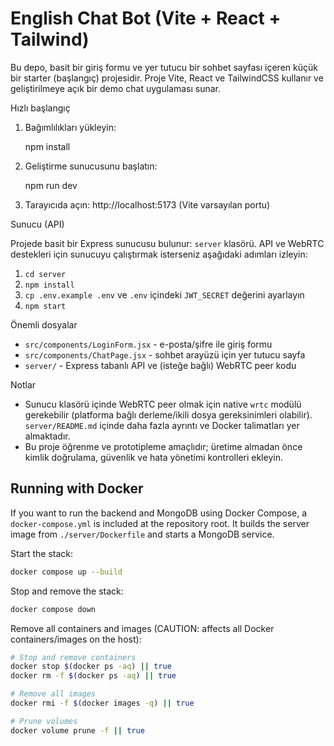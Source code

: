 # English Chat Bot (Vite + React + Tailwind)

Bu depo, basit bir giriş formu ve yer tutucu bir sohbet sayfası içeren küçük bir starter (başlangıç) projesidir. Proje Vite, React ve TailwindCSS kullanır ve geliştirilmeye açık bir demo chat uygulaması sunar.

Hızlı başlangıç

1. Bağımlılıkları yükleyin:

	npm install

2. Geliştirme sunucusunu başlatın:

	npm run dev

3. Tarayıcıda açın: http://localhost:5173 (Vite varsayılan portu)

Sunucu (API)

Projede basit bir Express sunucusu bulunur: `server` klasörü. API ve WebRTC destekleri için sunucuyu çalıştırmak isterseniz aşağıdaki adımları izleyin:

1. `cd server`
2. `npm install`
3. `cp .env.example .env` ve `.env` içindeki `JWT_SECRET` değerini ayarlayın
4. `npm start`

Önemli dosyalar

- `src/components/LoginForm.jsx` - e-posta/şifre ile giriş formu
- `src/components/ChatPage.jsx` - sohbet arayüzü için yer tutucu sayfa
- `server/` - Express tabanlı API ve (isteğe bağlı) WebRTC peer kodu

Notlar

- Sunucu klasörü içinde WebRTC peer olmak için native `wrtc` modülü gerekebilir (platforma bağlı derleme/ikili dosya gereksinimleri olabilir). `server/README.md` içinde daha fazla ayrıntı ve Docker talimatları yer almaktadır.
- Bu proje öğrenme ve prototipleme amaçlıdır; üretime almadan önce kimlik doğrulama, güvenlik ve hata yönetimi kontrolleri ekleyin.

## Running with Docker

If you want to run the backend and MongoDB using Docker Compose, a `docker-compose.yml` is included at the repository root. It builds the server image from `./server/Dockerfile` and starts a MongoDB service.

Start the stack:

```bash
docker compose up --build
```

Stop and remove the stack:

```bash
docker compose down
```

Remove all containers and images (CAUTION: affects all Docker containers/images on the host):

```bash
# Stop and remove containers
docker stop $(docker ps -aq) || true
docker rm -f $(docker ps -aq) || true

# Remove all images
docker rmi -f $(docker images -q) || true

# Prune volumes
docker volume prune -f || true
```
